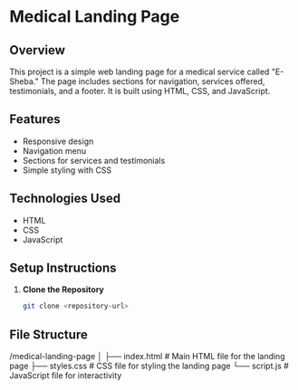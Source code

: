 # Medical Landing Page

## Overview
This project is a simple web landing page for a medical service called "E-Sheba." The page includes sections for navigation, services offered, testimonials, and a footer. It is built using HTML, CSS, and JavaScript.

## Features
- Responsive design
- Navigation menu
- Sections for services and testimonials
- Simple styling with CSS

## Technologies Used
- HTML
- CSS
- JavaScript

## Setup Instructions

1. **Clone the Repository**
   ```bash
   git clone <repository-url>

## File Structure
/medical-landing-page
│
├── index.html       # Main HTML file for the landing page
├── styles.css       # CSS file for styling the landing page
└── script.js        # JavaScript file for interactivity